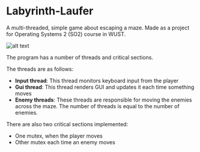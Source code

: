 # Labyrinth-Laufer
A multi-threaded, simple game about escaping a maze. Made as a project for Operating Systems 2 (SO2) course in WUST.

![alt text](https://i.imgur.com/9xdBAa2.png)

The program has a number of threads and critical sections.

The threads are as follows:
- **Input thread**: This thread monitors keyboard input from the player
- **Gui thread**: This thread renders GUI and updates it each time something moves
- **Enemy threads**: These threads are responsible for moving the enemies across the maze.
    The number of threads is equal to the number of enemies.

There are also two critical sections implemented:
- One mutex, when the player moves
- Other mutex each time an enemy moves